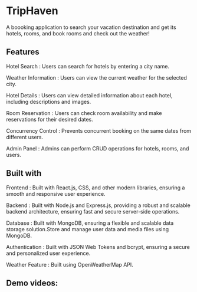 # TripHaven
A boooking application to search your vacation destination and get its hotels, rooms, and book rooms and check out the weather!

## Features

Hotel Search : Users can search for hotels by entering a city name.

Weather Information : Users can view the current weather for the selected city.

Hotel Details : Users can view detailed information about each hotel, including descriptions and images.

Room Reservation : Users can check room availability and make reservations for their desired dates.

Concurrency Control : Prevents concurrent booking on the same dates from different users.

Admin Panel : Admins can perform CRUD operations for hotels, rooms, and users.

## Built with

Frontend : Built with React.js, CSS, and other modern libraries, ensuring a smooth and responsive user experience.

Backend : Built with Node.js and Express.js, providing a robust and scalable backend architecture, ensuring fast and secure server-side operations.

Database : Built with MongoDB, ensuring a flexible and scalable data storage solution.Store and manage user data and media files using MongoDB.

Authentication : Built with JSON Web Tokens and bcrypt, ensuring a secure and personalized user experience.

Weather Feature : Built using OpenWeatherMap API.

## Demo videos:

<a href="https://github.com/niyati2705/Trip-Haven/assets/108968934/d5910d0a-8b24-4447-a5db-de97b8b41260" alt=" client demo video"></a>

<a href="https://github.com/niyati2705/Trip-Haven/assets/108968934/14a00aa1-8f29-47fc-af79-064882fad50a" alt="demo video"></a>















